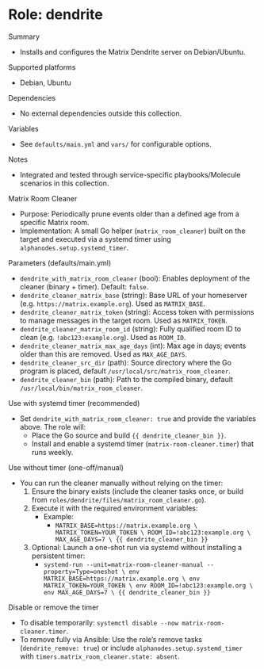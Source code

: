 # Role: dendrite

Summary

- Installs and configures the Matrix Dendrite server on Debian/Ubuntu.

Supported platforms

- Debian, Ubuntu

Dependencies

- No external dependencies outside this collection.

Variables

- See `defaults/main.yml` and `vars/` for configurable options.

Notes

- Integrated and tested through service-specific playbooks/Molecule scenarios in this collection.

Matrix Room Cleaner

- Purpose: Periodically prune events older than a defined age from a specific Matrix room.
- Implementation: A small Go helper (`matrix_room_cleaner`) built on the target and executed via a systemd timer using `alphanodes.setup.systemd_timer`.

Parameters (defaults/main.yml)

- `dendrite_with_matrix_room_cleaner` (bool): Enables deployment of the cleaner (binary + timer). Default: `false`.
- `dendrite_cleaner_matrix_base` (string): Base URL of your homeserver (e.g. `https://matrix.example.org`). Used as `MATRIX_BASE`.
- `dendrite_cleaner_matrix_token` (string): Access token with permissions to manage messages in the target room. Used as `MATRIX_TOKEN`.
- `dendrite_cleaner_matrix_room_id` (string): Fully qualified room ID to clean (e.g. `!abc123:example.org`). Used as `ROOM_ID`.
- `dendrite_cleaner_matrix_max_age_days` (int): Max age in days; events older than this are removed. Used as `MAX_AGE_DAYS`.
- `dendrite_cleaner_src_dir` (path): Source directory where the Go program is placed, default `/usr/local/src/matrix_room_cleaner`.
- `dendrite_cleaner_bin` (path): Path to the compiled binary, default `/usr/local/bin/matrix_room_cleaner`.

Use with systemd timer (recommended)

- Set `dendrite_with_matrix_room_cleaner: true` and provide the variables above. The role will:
  - Place the Go source and build `{{ dendrite_cleaner_bin }}`.
  - Install and enable a systemd timer (`matrix-room-cleaner.timer`) that runs weekly.

Use without timer (one-off/manual)

- You can run the cleaner manually without relying on the timer:
  1) Ensure the binary exists (include the cleaner tasks once, or build from `roles/dendrite/files/matrix_room_cleaner.go`).
  2) Execute it with the required environment variables:
     - Example:
       - `MATRIX_BASE=https://matrix.example.org \
          MATRIX_TOKEN=YOUR_TOKEN \
          ROOM_ID=!abc123:example.org \
          MAX_AGE_DAYS=7 \
          {{ dendrite_cleaner_bin }}`
  3) Optional: Launch a one-shot run via systemd without installing a persistent timer:
     - `systemd-run --unit=matrix-room-cleaner-manual --property=Type=oneshot \
        env MATRIX_BASE=https://matrix.example.org \
        env MATRIX_TOKEN=YOUR_TOKEN \
        env ROOM_ID=!abc123:example.org \
        env MAX_AGE_DAYS=7 \
        {{ dendrite_cleaner_bin }}`

Disable or remove the timer

- To disable temporarily: `systemctl disable --now matrix-room-cleaner.timer`.
- To remove fully via Ansible: Use the role’s remove tasks (`dendrite_remove: true`) or include `alphanodes.setup.systemd_timer` with `timers.matrix_room_cleaner.state: absent`.
